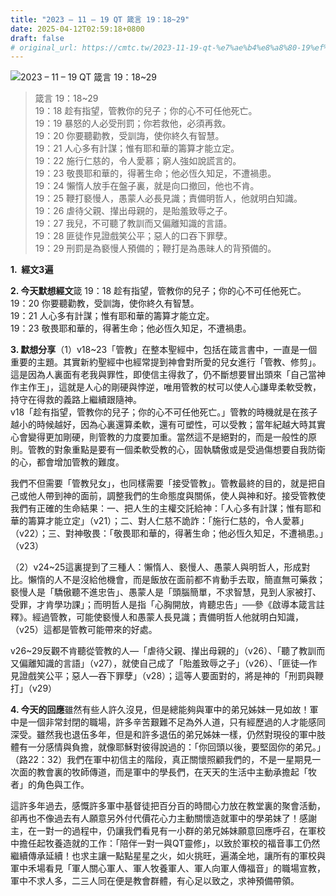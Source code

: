 ```yaml
---
title: "2023 – 11 – 19 QT 箴言 19：18~29"
date: 2025-04-12T02:59:18+0800
draft: false
# original_url: https://cmtc.tw/2023-11-19-qt-%e7%ae%b4%e8%a8%80-19%ef%bc%9a1829
---
```


![2023 – 11 – 19 QT  箴言 19：18~29](/images/qt.jpg  "2023 – 11 – 19 QT  箴言 19：18~29")

> 箴言 19：18~29  
> 19：18 趁有指望，管教你的兒子；你的心不可任他死亡。  
> 19：19 暴怒的人必受刑罰；你若救他，必須再救。  
> 19：20 你要聽勸教，受訓誨，使你終久有智慧。  
> 19：21 人心多有計謀；惟有耶和華的籌算才能立定。  
> 19：22 施行仁慈的，令人愛慕；窮人強如說謊言的。  
> 19：23 敬畏耶和華的，得著生命；他必恆久知足，不遭禍患。  
> 19：24 懶惰人放手在盤子裏，就是向口撤回，他也不肯。  
> 19：25 鞭打褻慢人，愚蒙人必長見識；責備明哲人，他就明白知識。  
> 19：26 虐待父親、攆出母親的，是貽羞致辱之子。  
> 19：27 我兒，不可聽了教訓而又偏離知識的言語。  
> 19：28 匪徒作見證戲笑公平；惡人的口吞下罪孽。  
> 19：29 刑罰是為褻慢人預備的；鞭打是為愚昧人的背預備的。

**1.  經文3遍**

**2. 今天默想經文**箴 19：18 趁有指望，管教你的兒子；你的心不可任他死亡。  
19：20 你要聽勸教，受訓誨，使你終久有智慧。  
19：21 人心多有計謀；惟有耶和華的籌算才能立定。  
19：23 敬畏耶和華的，得著生命；他必恆久知足，不遭禍患。

**3. 默想分享**（1）v18~23「管教」在整本聖經中，包括在箴言書中，一直是一個重要的主題。其實新約聖經中也經常提到神會對所愛的兒女進行「管教、修剪」。這是因為人裏面有老我與罪性，即使信主得救了，仍不斷想要冒出頭來「自己當神作主作王」，這就是人心的剛硬與悖逆，唯用管教的杖可以使人心謙卑柔軟受教，持守在得救的義路上繼續跟隨神。  
v18「趁有指望，管教你的兒子；你的心不可任他死亡。」管教的時機就是在孩子越小的時候越好，因為心裏還算柔軟，還有可塑性，可以受教；當年紀越大時其實心會變得更加剛硬，則管教的力度要加重。當然這不是絕對的，而是一般性的原則。管教的對象重點是要有一個柔軟受教的心，固執驕傲或是受過傷想要自我防衛的心，都會增加管教的難度。

我們不但需要「管教兒女」，也同樣需要「接受管教」。管教最終的目的，就是把自己或他人帶到神的面前，調整我們的生命態度與關係，使人與神和好。接受管教使我們有正確的生命結果：一、把人生的主權交託給神：「人心多有計謀；惟有耶和華的籌算才能立定」（v21）；二、對人仁慈不詭詐：「施行仁慈的，令人愛慕」（v22）；三、對神敬畏：「敬畏耶和華的，得著生命；他必恆久知足，不遭禍患。」（v23）

（2）v24~25這裏提到了三種人：懶惰人、褻慢人、愚蒙人與明哲人，形成對比。懶惰的人不是沒給他機會，而是飯放在面前都不肯動手去取，簡直無可藥救；褻慢人是「驕傲聽不進忠告」、愚蒙人是「頭腦簡單，不求智慧，見到人家被打、受罪，才肯學功課」；而明哲人是指「心胸開放，肯聽忠告」──參《啟導本箴言註釋》。經過管教，可能使褻慢人和愚蒙人長見識；責備明哲人他就明白知識，（v25）這都是管教可能帶來的好處。

v26~29反觀不肯聽從管教的人—「虐待父親、攆出母親的」（v26）、「聽了教訓而又偏離知識的言語」（v27），就使自己成了「貽羞致辱之子」（v26）、「匪徒—作見證戲笑公平；惡人—吞下罪孽」（v28）；這等人要面對的，將是神的「刑罰與鞭打」（v29）

**4. 今天的回應**雖然有些人許久沒見，但是總能夠與軍中的弟兄姊妹一見如故！軍中是一個非常封閉的職場，許多辛苦艱難不足為外人道，只有經歷過的人才能感同深受。雖然我也退伍多年，但是和許多退伍的弟兄姊妹一樣，仍然對現役的軍中肢體有一分感情與負擔，就像耶穌對彼得說過的：「你回頭以後，要堅固你的弟兄。」（路22：32）我們在軍中初信主的階段，真正關懷照顧我們的，不是一星期見一次面的教會裏的牧師傳道，而是軍中的學長們，在天天的生活中主動承擔起「牧者」的角色與工作。

這許多年過去，感慨許多軍中基督徒把百分百的時間心力放在教堂裏的聚會活動，卻再也不像過去有人願意另外付代價花心力主動關懷造就軍中的學弟妹了！感謝主，在一對一的過程中，仍讓我們看見有一小群的弟兄姊妹願意回應呼召，在軍校中擔任起牧養造就的工作：「陪伴一對一與QT靈修」，以致於軍校的福音事工仍然繼續傳承延續！也求主讓一點點星星之火，如火挑旺，遍滿全地，讓所有的軍校與軍中禾場看見「軍人關心軍人、軍人牧養軍人、軍人向軍人傳福音」的職場宣教，軍中不求人多，二三人同在便是教會群體，有心足以致之，求神預備帶領。